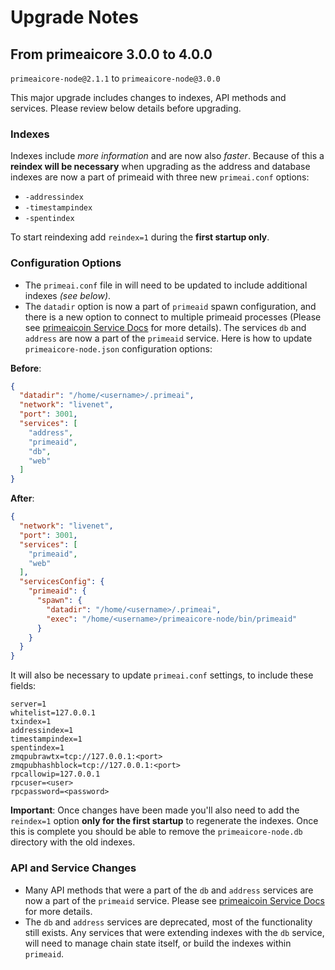 # Upgrade Notes

## From primeaicore 3.0.0 to 4.0.0

`primeaicore-node@2.1.1` to `primeaicore-node@3.0.0`

This major upgrade includes changes to indexes, API methods and services. Please review below details before upgrading.

### Indexes

Indexes include *more information* and are now also *faster*. Because of this a **reindex will be necessary** when upgrading as the address and database indexes are now a part of primeaid with three new `primeai.conf` options:
- `-addressindex`
- `-timestampindex`
- `-spentindex`

To start reindexing add `reindex=1` during the **first startup only**.

### Configuration Options

- The `primeai.conf` file in will need to be updated to include additional indexes *(see below)*.
- The `datadir` option is now a part of `primeaid` spawn configuration, and there is a new option to connect to multiple primeaid processes (Please see [primeaicoin Service Docs](services/primeaid.md) for more details). The services `db` and `address` are now a part of the `primeaid` service. Here is how to update `primeaicore-node.json` configuration options:

**Before**:
```json
{
  "datadir": "/home/<username>/.primeai",
  "network": "livenet",
  "port": 3001,
  "services": [
    "address",
    "primeaid",
    "db",
    "web"
  ]
}
```

**After**:
```json
{
  "network": "livenet",
  "port": 3001,
  "services": [
    "primeaid",
    "web"
  ],
  "servicesConfig": {
    "primeaid": {
      "spawn": {
        "datadir": "/home/<username>/.primeai",
        "exec": "/home/<username>/primeaicore-node/bin/primeaid"
      }
    }
  }
}
```

It will also be necessary to update `primeai.conf` settings, to include these fields:
```
server=1
whitelist=127.0.0.1
txindex=1
addressindex=1
timestampindex=1
spentindex=1
zmqpubrawtx=tcp://127.0.0.1:<port>
zmqpubhashblock=tcp://127.0.0.1:<port>
rpcallowip=127.0.0.1
rpcuser=<user>
rpcpassword=<password>
```

**Important**: Once changes have been made you'll also need to add the `reindex=1` option **only for the first startup** to regenerate the indexes. Once this is complete you should be able to remove the `primeaicore-node.db` directory with the old indexes.

### API and Service Changes
- Many API methods that were a part of the `db` and `address` services are now a part of the `primeaid` service. Please see [primeaicoin Service Docs](services/primeaid.md) for more details.
- The `db` and `address` services are deprecated, most of the functionality still exists. Any services that were extending indexes with the `db` service, will need to manage chain state itself, or build the indexes within `primeaid`.
